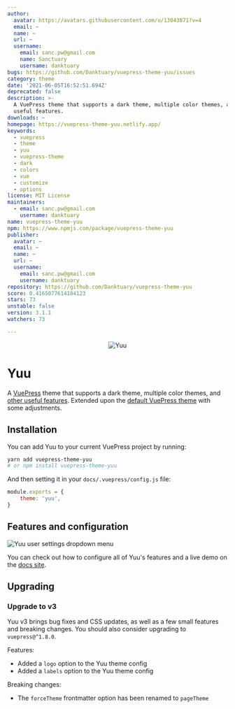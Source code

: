 ```yaml
---
author:
  avatar: https://avatars.githubusercontent.com/u/13043871?v=4
  email: ~
  name: ~
  url: ~
  username:
    email: sanc.pw@gmail.com
    name: Sanctuary
    username: danktuary
bugs: https://github.com/Danktuary/vuepress-theme-yuu/issues
category: theme
date: '2021-06-05T16:52:51.694Z'
deprecated: false
description: >-
  A VuePress theme that supports a dark theme, multiple color themes, and other
  useful features.
downloads: ~
homepage: https://vuepress-theme-yuu.netlify.app/
keywords:
  - vuepress
  - theme
  - yuu
  - vuepress-theme
  - dark
  - colors
  - vue
  - customize
  - options
license: MIT License
maintainers:
  - email: sanc.pw@gmail.com
    username: danktuary
name: vuepress-theme-yuu
npm: https://www.npmjs.com/package/vuepress-theme-yuu
publisher:
  avatar: ~
  email: ~
  name: ~
  url: ~
  username:
    email: sanc.pw@gmail.com
    username: danktuary
repository: https://github.com/Danktuary/vuepress-theme-yuu
score: 0.4165077614184123
stars: 73
unstable: false
version: 3.1.1
watchers: 73

---
```


<div align="center">
	<img src="https://i.imgur.com/j9bfYBy.png" title="Yuu" alt="Yuu" />
</div>

# Yuu

A [VuePress](https://vuepress.vuejs.org/) theme that supports a dark theme, multiple color themes, and [other useful features](https://vuepress-theme-yuu.netlify.app/theme-configuration.html). Extended upon the [default VuePress theme](https://vuepress.vuejs.org/theme/default-theme-config.html) with some adjustments.

## Installation

You can add Yuu to your current VuePress project by running:

```bash
yarn add vuepress-theme-yuu
# or npm install vuepress-theme-yuu
```

And then setting it in your `docs/.vuepress/config.js` file:

```js
module.exports = {
	theme: 'yuu',
}
```
## Features and configuration

![Yuu user settings dropdown menu](https://i.imgur.com/VCDGN8n.png)

You can check out how to configure all of Yuu's features and a live demo on the [docs site](https://vuepress-theme-yuu.netlify.app/).

## Upgrading

### Upgrade to v3

Yuu v3 brings bug fixes and CSS updates, as well as a few small features and breaking changes. You should also consider upgrading to `vuepress@^1.8.0`.

Features:
- Added a `logo` option to the Yuu theme config
- Added a `labels` option to the Yuu theme config

Breaking changes:
- The `forceTheme` frontmatter option has been renamed to `pageTheme`
